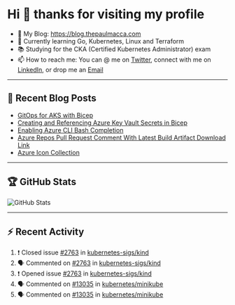 # Hi 👋 thanks for visiting my profile

- 💬 My Blog: <https://blog.thepaulmacca.com>
- 🌱 Currently learning Go, Kubernetes, Linux and Terraform
- 📚 Studying for the CKA (Certified Kubernetes Administrator) exam
- 📫 How to reach me: You can @ me on [Twitter](https://twitter.com/thepaulmacca), connect with me on [LinkedIn](https://www.linkedin.com/in/thepaulmacca/), or drop me an [Email](mailto:pm@thepaulmacca.com)

---

## :blue_book: Recent Blog Posts
<!-- BLOG-POST-LIST:START -->
- [GitOps for AKS with Bicep](https://blog.thepaulmacca.com/posts/gitops-for-aks-with-bicep/)
- [Creating and Referencing Azure Key Vault Secrets in Bicep](https://blog.thepaulmacca.com/posts/creating-and-referencing-azure-key-vault-secrets-in-bicep/)
- [Enabling Azure CLI Bash Completion](https://blog.thepaulmacca.com/posts/enabling-azure-cli-bash-completion/)
- [Azure Repos Pull Request Comment With Latest Build Artifact Download Link](https://blog.thepaulmacca.com/posts/azure-repos-pull-request-comment-with-latest-build-artifact-download-link/)
- [Azure Icon Collection](https://blog.thepaulmacca.com/posts/azure-icon-collection/)
<!-- BLOG-POST-LIST:END -->

---

## :trophy: GitHub Stats

![GitHub Stats](https://github-readme-stats.vercel.app/api?username=thepaulmacca&count_private=true&show_icons=true&theme=dark)

---

## :zap: Recent Activity

<!--START_SECTION:activity-->
1. ❗️ Closed issue [#2763](https://github.com/kubernetes-sigs/kind/issues/2763) in [kubernetes-sigs/kind](https://github.com/kubernetes-sigs/kind)
2. 🗣 Commented on [#2763](https://github.com/kubernetes-sigs/kind/issues/2763) in [kubernetes-sigs/kind](https://github.com/kubernetes-sigs/kind)
3. ❗️ Opened issue [#2763](https://github.com/kubernetes-sigs/kind/issues/2763) in [kubernetes-sigs/kind](https://github.com/kubernetes-sigs/kind)
4. 🗣 Commented on [#13035](https://github.com/kubernetes/minikube/issues/13035) in [kubernetes/minikube](https://github.com/kubernetes/minikube)
5. 🗣 Commented on [#13035](https://github.com/kubernetes/minikube/issues/13035) in [kubernetes/minikube](https://github.com/kubernetes/minikube)
<!--END_SECTION:activity-->
